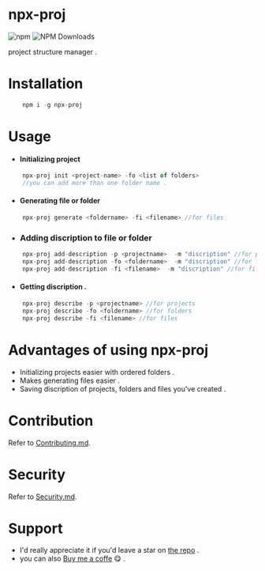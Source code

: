 # npx-proj
![npm](https://img.shields.io/npm/v/npx-proj.svg?style=flat-square)
![NPM Downloads](https://img.shields.io/npm/dw/npx-proj?style=flat-square)
<br>

project structure manager .

# Installation

```js
    npm i -g npx-proj
```

# Usage

- #### Initializing project
```js
    npx-proj init <project-name> -fo <list of folders>
    //you can add more than one folder name .
```
- #### Generating file or folder
```js
    npx-proj generate <foldername> -fi <filename> //for files
```
- ### Adding discription to file or folder
```js
    npx-proj add-description -p <projectname>  -m "discription" //for projects
    npx-proj add-description -fo <foldername>  -m "discription" //for folders
    npx-proj add-description -fi <filename>  -m "discription" //for files
```
- #### Getting discription .
```js
    npx-proj describe -p <projectname> //for projects
    npx-proj describe -fo <foldername> //for folders
    npx-proj describe -fi <filename> //for files
```

# Advantages of using npx-proj

- Initializing projects easier with ordered folders .
- Makes generating files easier .
- Saving discription of projects, folders and files you've created .

# Contribution
 
 Refer to [Contributing.md](https://github.com/pacifiquem/npx-proj/blob/main/CONTRIBUTING.md).

# Security

Refer to [Security.md](https://github.com/pacifiquem/npx-proj/blob/main/SECURITY.md).

 # Support

  - I'd really appreciate it if you'd leave a star on [the repo](https://github.com/pacifiquem) .
  - you can also [Buy me a coffe](https://buymeacoffee.com/pacifiquem) 😋 .

